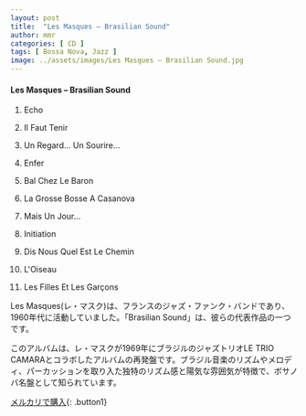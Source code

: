 ```yaml
---
layout: post
title:  "Les Masques – Brasilian Sound"
author: mmr
categories: [ CD ]
tags: [ Bossa Nova, Jazz ]
image: ../assets/images/Les Masques – Brasilian Sound.jpg
---
```


#### Les Masques – Brasilian Sound

1. Echo

2. Il Faut Tenir

3. Un Regard... Un Sourire...

4. Enfer

5. Bal Chez Le Baron

6. La Grosse Bosse A Casanova

7. Mais Un Jour...

8. Initiation

9. Dis Nous Quel Est Le Chemin

10. L'Oiseau

11. Les Filles Et Les Garçons

Les Masques(レ・マスク)は、フランスのジャズ・ファンク・バンドであり、1960年代に活動していました。「Brasilian Sound」は、彼らの代表作品の一つです。

このアルバムは、レ・マスクが1969年にブラジルのジャズトリオLE TRIO CAMARAとコラボしたアルバムの再発盤です。ブラジル音楽のリズムやメロディ、パーカッションを取り入た独特のリズム感と陽気な雰囲気が特徴で、ボサノバ名盤として知られています。



[メルカリで購入](https://jp.mercari.com/item/m63568072787){: .button1}
